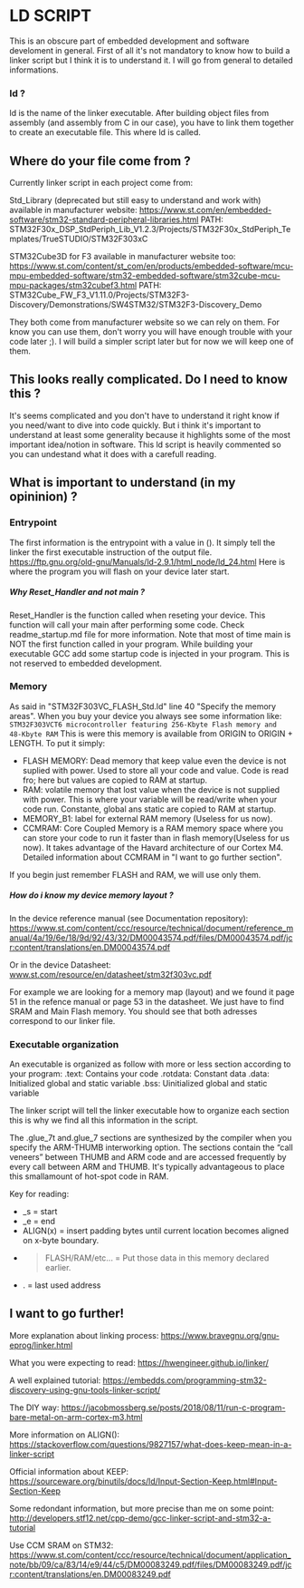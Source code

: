 # LD SCRIPT
This is an obscure part of embedded development and software develoment in general.
First of all it's not mandatory to know how to build a linker script
but I think it is to understand it. I will go from general to detailed 
informations.

### ld ?
ld is the name of the linker executable.
After building object files from assembly (and assembly from C in our case),
you have to link them together to create an executable file. This where ld is
called.

## Where do your file come from ?
Currently linker script in each project come from:

Std_Library (deprecated but still easy to understand and work with) available
in manufacturer website:
https://www.st.com/en/embedded-software/stm32-standard-peripheral-libraries.html
PATH: STM32F30x_DSP_StdPeriph_Lib_V1.2.3/Projects/STM32F30x_StdPeriph_Templates/TrueSTUDIO/STM32F303xC

STM32Cube3D for F3 available in manufacturer website too:
https://www.st.com/content/st_com/en/products/embedded-software/mcu-mpu-embedded-software/stm32-embedded-software/stm32cube-mcu-mpu-packages/stm32cubef3.html
PATH: STM32Cube_FW_F3_V1.11.0/Projects/STM32F3-Discovery/Demonstrations/SW4STM32/STM32F3-Discovery_Demo

They both come from manufacturer website so we can rely on them.
For know you can use them, don't worry you will have enough trouble with your
code later ;).
I will build a simpler script later but for now we will keep one of them.

## This looks really complicated. Do I need to know this ?
It's seems complicated and you don't have to understand it right know if you
need/want to dive into code quickly. But i think it's important to understand
at least some generality because it highlights some of the most important
idea/notion in software. This ld script is heavily commented so you can undestand
what it does with a carefull reading.

## What is important to understand (in my opininion) ?

### Entrypoint
The first information is the entrypoint with a value in ().
It simply tell the linker the first executable instruction of the output file.
https://ftp.gnu.org/old-gnu/Manuals/ld-2.9.1/html_node/ld_24.html
Here is where the program you will flash on your device later start.

##### Why Reset_Handler and not main ?
Reset_Handler is the function called when reseting your device.
This function will call your main after performing some code.
Check readme_startup.md file for more information.
Note that most of time main is NOT the first function called in your program.
While building your executable GCC add some startup code is injected in your
 program. This is not reserved to embedded development.

### Memory
As said in "STM32F303VC_FLASH_Std.ld" line 40 "Specify the memory areas".
When you buy your device you always see some information like:
`STM32F303VCT6 microcontroller featuring 256‑Kbyte Flash memory and 48‑Kbyte RAM`
This is were this memory is available from ORIGIN to ORIGIN + LENGTH.
To put it simply:
- FLASH MEMORY: Dead memory that keep value even the device is not suplied with 
power. Used to store all your code and value. Code is read fro; here but values are copied to RAM at startup.
- RAM: volatile memory that lost value when the device is not supplied with power.
This is where your variable will be read/write when your code run.
Constante, global ans static are copied to RAM at startup.
- MEMORY_B1: label for external RAM memory (Useless for us now).
- CCMRAM: Core Coupled Memory is a RAM memory space where you can store your code
to run it faster than in flash memory(Useless for us now). It takes advantage of
the Havard architecture of our Cortex M4.  Detailed information about CCMRAM in
"I want to go further section".

If you begin just remember FLASH and RAM, we will use only them.


##### How do i know my device memory layout ?
In the device reference manual (see Documentation repository):
https://www.st.com/content/ccc/resource/technical/document/reference_manual/4a/19/6e/18/9d/92/43/32/DM00043574.pdf/files/DM00043574.pdf/jcr:content/translations/en.DM00043574.pdf

Or in the device Datasheet:
www.st.com/resource/en/datasheet/stm32f303vc.pdf

For example we are looking for a memory map (layout) and we found it page 51 in
the refence manual or page 53 in the datasheet.
We just have to find SRAM and Main Flash memory. You should see that both
adresses correspond to our linker file.

### Executable organization
An executable is organized as follow with more or less section according to your
program:
.text:
	Contains your code
.rotdata:
	Constant data
.data:
	Initialized global and static variable
.bss:
	Uinitialized global and static variable

The linker script will tell the linker executable how to organize each section
this is why we find all this information in the script.

 The .glue_7t and.glue_7 sections are synthesized by the compiler when you
 specify the ARM-THUMB interworking option. The sections contain the
 “call veneers” between THUMB and ARM code and are accessed frequently by every
 call between ARM and THUMB. It's typically advantageous to place this
 smallamount of hot-spot code in RAM.

Key for reading:
- _s = start
- _e = end
- ALIGN(x) = insert padding bytes until current location becomes aligned on 
			 x-byte boundary.
- >FLASH/RAM/etc... = Put those data in this memory declared earlier.
- . = last used address

## I want to go further!
More explanation about linking process:
https://www.bravegnu.org/gnu-eprog/linker.html

What you were expecting to read:
https://hwengineer.github.io/linker/

A well explained tutorial:
https://embedds.com/programming-stm32-discovery-using-gnu-tools-linker-script/

The DIY way:
https://jacobmossberg.se/posts/2018/08/11/run-c-program-bare-metal-on-arm-cortex-m3.html

More information on ALIGN():
https://stackoverflow.com/questions/9827157/what-does-keep-mean-in-a-linker-script

Official information about KEEP:
https://sourceware.org/binutils/docs/ld/Input-Section-Keep.html#Input-Section-Keep

Some redondant information, but more precise than me on some point:
http://developers.stf12.net/cpp-demo/gcc-linker-script-and-stm32-a-tutorial

Use CCM SRAM on STM32:
https://www.st.com/content/ccc/resource/technical/document/application_note/bb/09/ca/83/14/e9/44/c5/DM00083249.pdf/files/DM00083249.pdf/jcr:content/translations/en.DM00083249.pdf
